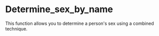 # Determine_sex_by_name
This function allows you to determine a person's sex using a combined technique.

